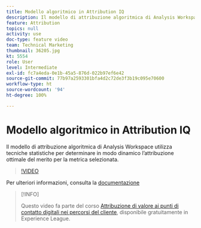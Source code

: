 ```yaml
---
title: Modello algoritmico in Attribution IQ
description: Il modello di attribuzione algoritmica di Analysis Workspace utilizza tecniche statistiche per determinare in modo dinamico l’attribuzione ottimale del merito per la metrica selezionata.
feature: Attribution
topics: null
activity: use
doc-type: feature video
team: Technical Marketing
thumbnail: 36205.jpg
kt: 5554
role: User
level: Intermediate
exl-id: fc7a4eda-0e1b-45a5-876d-022b97ef6e42
source-git-commit: 77b97a2593301bfa4d2c72de3f3b19c095e70600
workflow-type: ht
source-wordcount: '94'
ht-degree: 100%

---
```


# Modello algoritmico in Attribution IQ

Il modello di attribuzione algoritmica di Analysis Workspace utilizza tecniche statistiche per determinare in modo dinamico l’attribuzione ottimale del merito per la metrica selezionata.

>[!VIDEO](https://video.tv.adobe.com/v/36205/?quality=12&learn=on)

Per ulteriori informazioni, consulta la [documentazione](https://experienceleague.adobe.com/docs/analytics/analyze/analysis-workspace/attribution/algorithmic.html?lang=it)

>[!INFO]
>
> Questo video fa parte del corso [Attribuzione di valore ai punti di contatto digitali nei percorsi del cliente](https://experienceleague.adobe.com/?recommended=Analytics-U-1-2020.2&amp;lang=it), disponibile gratuitamente in Experience League.
